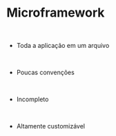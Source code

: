 # Microframework

<br>

- Toda a aplicação em um arquivo <!-- .element: class="fragment highlight-red" data-fragment-index="1" -->

<br>

- Poucas convenções <!-- .element: class="fragment highlight-green" data-fragment-index="2" -->

<br>

- Incompleto <!-- .element: class="fragment highlight-red" data-fragment-index="3" -->

<br>

- Altamente customizável <!-- .element: class="fragment highlight-green" data-fragment-index="4" -->
